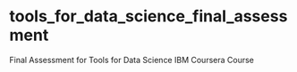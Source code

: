# tools_for_data_science_final_assessment
 Final Assessment for Tools for Data Science IBM Coursera Course
